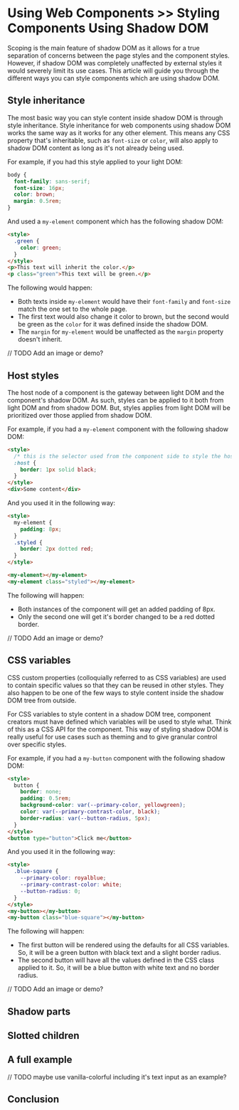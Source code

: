 # Using Web Components >> Styling Components Using Shadow DOM

Scoping is the main feature of shadow DOM as it allows for a true separation of concerns between the page styles and the component styles.
However, if shadow DOM was completely unaffected by external styles it would severely limit its use cases.
This article will guide you through the different ways you can style components which are using shadow DOM.

## Style inheritance

The most basic way you can style content inside shadow DOM is through style inheritance.
Style inheritance for web components using shadow DOM works the same way as it works for any other element.
This means any CSS property that's inheritable, such as `font-size` or `color`, will also apply to shadow DOM content as long as it's not already being used.

For example, if you had this style applied to your light DOM:

```css
body {
  font-family: sans-serif;
  font-size: 16px;
  color: brown;
  margin: 0.5rem;
}
```

And used a `my-element` component which has the following shadow DOM:

```html
<style>
  .green {
    color: green;
  }
</style>
<p>This text will inherit the color.</p>
<p class="green">This text will be green.</p>
```

The following would happen:

- Both texts inside `my-element` would have their `font-family` and `font-size` match the one set to the whole page.
- The first text would also change it color to brown, but the second would be green as the `color` for it was defined inside the shadow DOM.
- The `margin` for `my-element` would be unaffected as the `margin` property doesn't inherit.

// TODO Add an image or demo?

## Host styles

The host node of a component is the gateway between light DOM and the component's shadow DOM.
As such, styles can be applied to it both from light DOM and from shadow DOM.
But, styles applies from light DOM will be prioritized over those applied from shadow DOM.

For example, if you had a `my-element` component with the following shadow DOM:

```html
<style>
  /* this is the selector used from the component side to style the host node*/
  :host {
    border: 1px solid black;
  }
</style>
<div>Some content</div>
```

And you used it in the following way:

```html
<style>
  my-element {
    padding: 8px;
  }
  .styled {
    border: 2px dotted red;
  }
</style>

<my-element></my-element>
<my-element class="styled"></my-element>
```

The following will happen:

- Both instances of the component will get an added padding of 8px.
- Only the second one will get it's border changed to be a red dotted border.

// TODO Add an image or demo?

## CSS variables

CSS custom properties (colloquially referred to as CSS variables) are used to contain specific values so that they can be reused in other styles.
They also happen to be one of the few ways to style content inside the shadow DOM tree from outside.

For CSS variables to style content in a shadow DOM tree, component creators must have defined which variables will be used to style what.
Think of this as a CSS API for the component.
This way of styling shadow DOM is really useful for use cases such as theming and to give granular control over specific styles.

For example, if you had a `my-button` component with the following shadow DOM:

```html
<style>
  button {
    border: none;
    padding: 0.5rem;
    background-color: var(--primary-color, yellowgreen);
    color: var(--primary-contrast-color, black);
    border-radius: var(--button-radius, 5px);
  }
</style>
<button type="button">Click me</button>
```

And you used it in the following way:

```html
<style>
  .blue-square {
    --primary-color: royalblue;
    --primary-contrast-color: white;
    --button-radius: 0;
  }
</style>
<my-button></my-button>
<my-button class="blue-square"></my-button>
```

The following will happen:

- The first button will be rendered using the defaults for all CSS variables. So, it will be a green button with black text and a slight border radius.
- The second button will have all the values defined in the CSS class applied to it. So, it will be a blue button with white text and no border radius.

// TODO Add an image or demo?

## Shadow parts

## Slotted children

## A full example

// TODO maybe use vanilla-colorful including it's text input as an example?

## Conclusion
